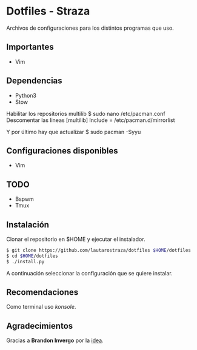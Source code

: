# Dotfiles - Straza
Archivos de configuraciones para los distintos programas que uso.

## Importantes
- Vim

## Dependencias
- Python3
- Stow

Habilitar los repositorios multilib
$ sudo nano /etc/pacman.conf
Descomentar las lineas
[multilib]
Include = /etc/pacman.d/mirrorlist

Y por último hay que actualizar
$ sudo pacman -Syyu

## Configuraciones disponibles
- Vim

## TODO
- Bspwm
- Tmux

## Instalación
Clonar el repositorio en $HOME y ejecutar el instalador.

```bash
$ git clone https://github.com/lautarostraza/dotfiles $HOME/dotfiles
$ cd $HOME/dotfiles
$ ./install.py
```
A continuación seleccionar la configuración que se quiere instalar.

## Recomendaciones
Como terminal uso *konsole*.

## Agradecimientos
Gracias a **Brandon Invergo** por la [idea](http://brandon.invergo.net/news/2012-05-26-using-gnu-stow-to-manage-your-dotfiles.html).
